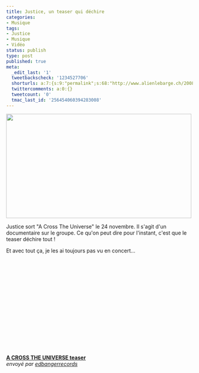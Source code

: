 ```yaml
---
title: Justice, un teaser qui déchire
categories:
- Musique
tags:
- Justice
- Musique
- Vidéo
status: publish
type: post
published: true
meta:
  _edit_last: '1'
  tweetbackscheck: '1234527706'
  shorturls: a:7:{s:9:"permalink";s:68:"http://www.alienlebarge.ch/2008/10/02/justice-un-teaser-qui-dechire/";s:7:"tinyurl";s:25:"http://tinyurl.com/d9jmen";s:4:"isgd";s:17:"http://is.gd/ikg4";s:5:"bitly";s:19:"http://bit.ly/16xrm";s:5:"snipr";s:22:"http://snipr.com/b9xn7";s:5:"snurl";s:22:"http://snurl.com/b9xn7";s:7:"snipurl";s:24:"http://snipurl.com/b9xn7";}
  twittercomments: a:0:{}
  tweetcount: '0'
  tmac_last_id: '256454060394283008'
---
```

<img class="alignnone size-medium wp-image-693" title="Justice" src="https://dlgjp9x71cipk.cloudfront.net/2008/10/justice.png" alt="" width="500" height="281" />

Justice sort "A Cross The Universe" le 24 novembre. Il s'agit d'un documentaire sur le groupe. Ce qu'on peut dire pour l'instant, c'est que le teaser déchire tout !

Et avec tout ça, je les ai toujours pas vu en concert...

<!--more-->
<div><object width="420" height="257"><param name="movie" value="http://www.dailymotion.com/swf/k5zidDxiswazP3MW77&related=0"></param><param name="allowFullScreen" value="true"></param><param name="allowScriptAccess" value="always"></param><embed src="http://www.dailymotion.com/swf/k5zidDxiswazP3MW77&related=0" type="application/x-shockwave-flash" width="420" height="257" allowFullScreen="true" allowScriptAccess="always"></embed></object><br /><b><a href="http://www.dailymotion.com/video/x6xzc1_a-cross-the-universe-teaser_music">A CROSS THE UNIVERSE teaser</a></b><br /><i>envoyé par <a href="http://www.dailymotion.com/edbangerrecords">edbangerrecords</a></i></div>
